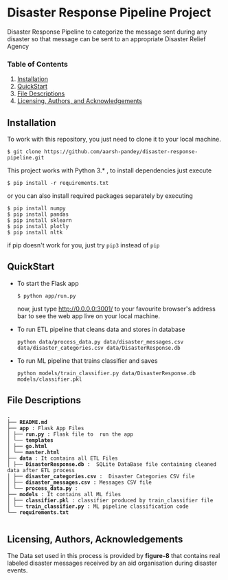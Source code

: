 
# Disaster Response Pipeline Project

Disaster Response Pipeline to categorize the message sent during any disaster so that message can be sent to an appropriate Disaster Relief Agency

### Table of Contents

1. [Installation](#installation)
2. [QuickStart](#quickstart)
3. [File Descriptions](#files)
4. [Licensing, Authors, and Acknowledgements](#licensing)

## Installation <a name="installation"></a>

To work with this repository, you just need to clone it to your local machine.

```
$ git clone https://github.com/aarsh-pandey/disaster-response-pipeline.git
```

This project works with Python 3.* , to install dependencies just execute

```
$ pip install -r requirements.txt
```

or you can also install required packages separately by executing

```
$ pip install numpy
$ pip install pandas
$ pip install sklearn
$ pip install plotly
$ pip install nltk
```

if pip doesn't work for you, just try `pip3` instead of `pip`

## QuickStart <a name="quickstart"></a>
- To start the Flask app 
	```
	$ python app/run.py
	```
  now, just type http://0.0.0.0:3001/ to your favourite browser's address bar to see the web app live on your local machine.

- To run ETL pipeline that cleans data and stores in database
	```
	python data/process_data.py data/disaster_messages.csv data/disaster_categories.csv data/DisasterResponse.db
	```
 - To run ML pipeline that trains classifier and saves

	```
	python models/train_classifier.py data/DisasterResponse.db models/classifier.pkl
	```

## File Descriptions <a name="files"></a>
<pre>
<code>.
├── <b>README.md</b>
├── <b>app</b> : Flask App Files
│ ├── <b>run.py</b> : Flask file to  run the app
│ └── <b>templates</b>
│ ├── <b>go.html</b>
│ └── <b>master.html</b>
├── <b>data</b> : It contains all ETL Files 
│ ├── <b>DisasterResponse.db</b> :  SQLite DataBase file containing cleaned data after ETL process  
│ ├── <b>disaster_categories.csv</b> :  Disaster Categories CSV file
│ ├── <b>disaster_messages.csv</b> : Messages CSV file
│ └── <b>process_data.py</b> : 
├── <b>models</b> : It contains all ML files
│ ├── <b>classifier.pkl</b> : classifier produced by train_classifier file
│ └── <b>train_classifier.py</b> : ML pipeline classification code
└── <b>requirements.txt</b>
 </code>
</pre>

## Licensing, Authors, Acknowledgements<a name="licensing"></a>
The Data set used in this process is provided by **figure-8** that contains real labeled disaster messages received by an aid organisation during disaster events.

